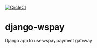 [![CircleCI](https://circleci.com/gh/portant-shop/django-wspay/tree/master.svg?style=svg)](https://circleci.com/gh/portant-shop/django-wspay/tree/master)

# django-wspay
Django app to use wspay payment gateway
